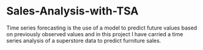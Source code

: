 # Sales-Analysis-with-TSA
Time series forecasting is the use of a model to predict future values based on previously observed values and in this project I have carried a time series analysis of a superstore data to predict furniture sales.
